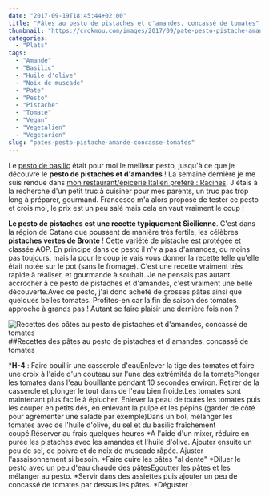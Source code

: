 ```yaml
---
date: "2017-09-19T18:45:44+02:00"
title: "Pâtes au pesto de pistaches et d'amandes, concassé de tomates"
thumbnail: "https://crokmou.com/images/2017/09/pate-pesto-pistache-amande-huile-concassé-tomate-crokmou-blog-belge-cuisine-voyage-01.jpg"
categories:
  - "Plats"
tags:
  - "Amande"
  - "Basilic"
  - "Huile d'olive"
  - "Noix de muscade"
  - "Pate"
  - "Pesto"
  - "Pistache"
  - "Tomate"
  - "Vegan"
  - "Vegetalien"
  - "Vegetarien"
slug: "pates-pesto-pistache-amande-concasse-tomates"
---
```


Le [pesto de basilic](http://www.crokmou.com/2013/07/pesto-au-basilic-al-genovese) était pour moi le meilleur pesto, jusqu'à ce que je découvre le **pesto de pistaches et d'amandes** ! La semaine dernière je me suis rendue dans [mon restaurant/épicerie Italien préféré : Racines](http://www.crokmou.com/2017/04/racines-un-restaurant-italien-pas-comme-les-autres-bruxelles). J'étais à la recherche d'un petit truc à cuisiner pour mes parents, un truc pas trop long à préparer, gourmand. Francesco m'a alors proposé de tester ce pesto et crois moi, le prix est un peu salé mais cela en vaut vraiment le coup !

**Le pesto de pistaches est une recette typiquement Sicilienne**. C'est dans la région de Catane que poussent de manière très fertile, les célèbres **pistaches vertes de Bronte** ! Cette variété de pistache est protégée et classée AOP. En principe dans ce pesto il n'y a pas d'amandes, du moins pas toujours, mais là pour le coup je vais vous donner la recette telle qu'elle était notée sur le pot (sans le fromage). C'est une recette vraiment très rapide à réaliser, et gourmande à souhait. Je ne pensais pas autant accrocher à ce pesto de pistaches et d'amandes, c'est vraiment une belle découverte.Avec ce pesto, j'ai donc acheté de grosses pâtes ainsi que quelques belles tomates. Profites-en car la fin de saison des tomates approche à grands pas ! Autant se faire plaisir une dernière fois non ?

![ Recettes des pâtes au pesto de pistaches et d'amandes, concassé de tomates](https://crokmou.com/images/2017/09/pate-pesto-pistache-amande-huile-concassé-tomate-crokmou-blog-belge-cuisine-voyage-03.jpg)##Recettes des pâtes au pesto de pistaches et d'amandes, concassé de tomates

***H-4** : Faire bouillir une casserole d'eauEnlever la tige des tomates et faire une croix à l'aide d'un couteau sur l'une des extrémités de la tomatePlonger les tomates dans l'eau bouillante pendant 10 secondes environ. Retirer de la casserole et plonger le tout dans de l'eau bien froide.Les tomates sont maintenant plus facile à éplucher. Enlever la peau de toutes les tomates puis les couper en petits dés, en enlevant la pulpe et les pépins (garder de côté pour agrémenter une salade par exemple)Dans un bol, mélanger les tomates avec de l'huile d'olive, du sel et du basilic fraîchement coupé.Réserver au frais quelques heures
 	*A l'aide d'un mixer, réduire en purée les pistaches avec les amandes et l'huile d'olive. Ajouter ensuite un peu de sel, de poivre et de noix de muscade râpée. Ajuster l'assaisonnement si besoin.
 	*Faire cuire les pâtes "al dente"
 	*Diluer le pesto avec un peu d'eau chaude des pâtesEgoutter les pâtes et les mélanger au pesto.
 	*Servir dans des assiettes puis ajouter un peu de concassé de tomates par dessus les pâtes.
 	*Déguster !
